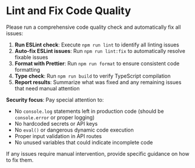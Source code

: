 # Lint and Fix Code Quality

Please run a comprehensive code quality check and automatically fix all issues:

1. **Run ESLint check**: Execute `npm run lint` to identify all linting issues
2. **Auto-fix ESLint issues**: Run `npm run lint:fix` to automatically resolve fixable issues
3. **Format with Prettier**: Run `npm run format` to ensure consistent code formatting
4. **Type check**: Run `npm run build` to verify TypeScript compilation
5. **Report results**: Summarize what was fixed and any remaining issues that need manual attention

**Security focus**: Pay special attention to:
- No `console.log` statements left in production code (should be `console.error` or proper logging)
- No hardcoded secrets or API keys
- No `eval()` or dangerous dynamic code execution
- Proper input validation in API routes
- No unused variables that could indicate incomplete code

If any issues require manual intervention, provide specific guidance on how to fix them.
